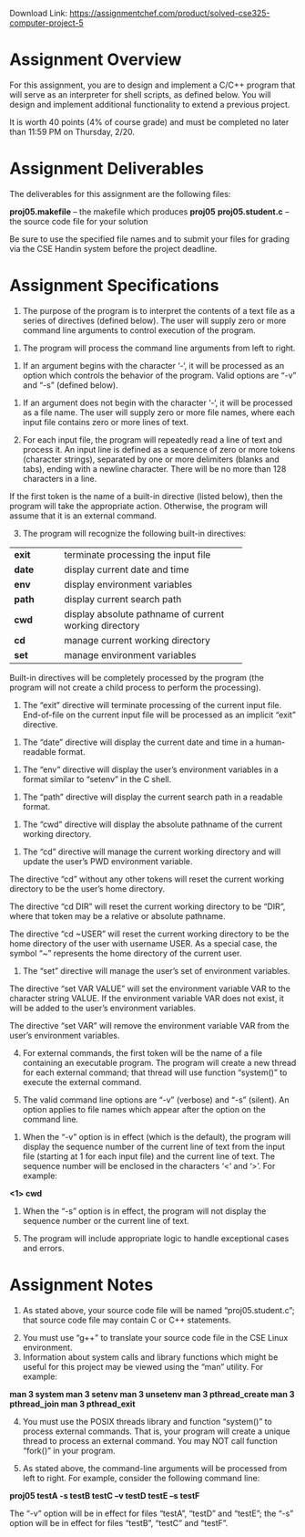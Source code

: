 Download Link: https://assignmentchef.com/product/solved-cse325-computer-project-5
<br>
<h1>Assignment Overview</h1>

<strong> </strong>For this assignment, you are to design and implement a C/C++ program that will serve as an interpreter for shell scripts, as defined below.  You will design and implement additional functionality to extend a previous project.




It is worth 40 points (4% of course grade) and must be completed no later than 11:59 PM on Thursday, 2/20.




<h1>Assignment Deliverables</h1>




The deliverables for this assignment are the following files:




<strong>proj05.makefile</strong> – the makefile which produces <strong>proj05</strong> <strong>proj05.student.c</strong> – the source code file for your solution




Be sure to use the specified file names and to submit your files for grading via the CSE Handin system before the project deadline.




<h1>Assignment Specifications</h1>




<ol>

 <li>The purpose of the program is to interpret the contents of a text file as a series of directives (defined below). The user will supply zero or more command line arguments to control execution of the program.</li>

</ol>




<ol>

 <li>The program will process the command line arguments from left to right.</li>

</ol>




<ol>

 <li>If an argument begins with the character ‘-‘, it will be processed as an option which controls the behavior of the program. Valid options are “-v” and “-s” (defined below).</li>

</ol>




<ol>

 <li>If an argument does not begin with the character ‘-‘, it will be processed as a file name. The user will supply zero or more file names, where each input file contains zero or more lines of text.</li>

</ol>




<ol start="2">

 <li>For each input file, the program will repeatedly read a line of text and process it. An input line is defined as a sequence of zero or more tokens (character strings), separated by one or more delimiters (blanks and tabs), ending with a newline character.  There will be no more than 128 characters in a line.</li>

</ol>




If the first token is the name of a built-in directive (listed below), then the program will take the appropriate action.  Otherwise, the program will assume that it is an external command.




<ol start="3">

 <li>The program will recognize the following built-in directives:</li>

</ol>




<table width="377">

 <tbody>

  <tr>

   <td width="72"><strong>exit</strong></td>

   <td width="305">terminate processing the input file</td>

  </tr>

  <tr>

   <td width="72"><strong>date</strong></td>

   <td width="305">display current date and time</td>

  </tr>

  <tr>

   <td width="72"><strong>env</strong></td>

   <td width="305">display environment variables</td>

  </tr>

  <tr>

   <td width="72"><strong>path</strong></td>

   <td width="305">display current search path</td>

  </tr>

  <tr>

   <td width="72"><strong>cwd</strong></td>

   <td width="305">display absolute pathname of current working directory</td>

  </tr>

  <tr>

   <td width="72"><strong>cd  </strong></td>

   <td width="305">manage current working directory</td>

  </tr>

  <tr>

   <td width="72"><strong>set </strong></td>

   <td width="305">manage environment variables</td>

  </tr>

 </tbody>

</table>




Built-in directives will be completely processed by the program (the program will not create a child process to perform the processing).

<ol>

 <li>The “exit” directive will terminate processing of the current input file. End-of-file on the current input file will be processed as an implicit “exit” directive.</li>

</ol>




<ol>

 <li>The “date” directive will display the current date and time in a human-readable format.</li>

</ol>




<ol>

 <li>The “env” directive will display the user’s environment variables in a format similar to “setenv” in the C shell.</li>

</ol>




<ol>

 <li>The “path” directive will display the current search path in a readable format.</li>

</ol>




<ol>

 <li>The “cwd” directive will display the absolute pathname of the current working directory.</li>

</ol>




<ol>

 <li>The “cd” directive will manage the current working directory and will update the user’s PWD environment variable.</li>

</ol>




The directive “cd” without any other tokens will reset the current working directory to be the user’s home directory.




The directive “cd DIR” will reset the current working directory to be “DIR”, where that token may be a relative or absolute pathname.




The directive “cd ~USER” will reset the current working directory to be the home directory of the user with username USER.  As a special case, the symbol “~” represents the home directory of the current user.




<ol>

 <li>The “set” directive will manage the user’s set of environment variables.</li>

</ol>




The directive “set VAR VALUE” will set the environment variable VAR to the character string VALUE.  If the environment variable VAR does not exist, it will be added to the user’s environment variables.




The directive “set VAR” will remove the environment variable VAR from the user’s environment variables.




<ol start="4">

 <li>For external commands, the first token will be the name of a file containing an executable program. The program will create a new thread for each external command; that thread will use function “system()” to execute the external command.</li>

</ol>




<ol start="5">

 <li>The valid command line options are “-v” (verbose) and “-s” (silent). An option applies to file names which appear after the option on the command line.</li>

</ol>




<ol>

 <li>When the “-v” option is in effect (which is the default), the program will display the sequence number of the current line of text from the input file (starting at 1 for each input file) and the current line of text. The sequence number will be enclosed in the characters ‘&lt;‘ and ‘&gt;’.  For example:</li>

</ol>




<strong>      &lt;1&gt; cwd </strong>




<ol>

 <li>When the “-s” option is in effect, the program will not display the sequence number or the current line of text.</li>

</ol>




<ol start="5">

 <li>The program will include appropriate logic to handle exceptional cases and errors.</li>

</ol>




<h1>Assignment Notes</h1>




<ol>

 <li>As stated above, your source code file will be named “proj05.student.c”; that source code file may contain C or C++ statements.</li>

</ol>




<ol start="2">

 <li>You must use “g++” to translate your source code file in the CSE Linux environment.</li>

 <li>Information about system calls and library functions which might be useful for this project may be viewed using the “man” utility. For example:</li>

</ol>




<strong>man 3 system man 3 setenv man 3 unsetenv man 3 pthread_create man 3 pthread_join man 3 pthread_exit </strong>




<ol start="4">

 <li>You must use the POSIX threads library and function “system()” to process external commands. That is, your program will create a unique thread to process an external command.  You may NOT call function “fork()” in your program.</li>

</ol>




<ol start="5">

 <li>As stated above, the command-line arguments will be processed from left to right. For example, consider the following command line:</li>

</ol>




<strong>proj05 testA -s testB testC –v testD testE –s testF </strong>




The “-v” option will be in effect for files “testA”, “testD” and “testE”; the “-s” option will be in effect for files “testB”, “testC” and “testF”.



